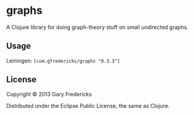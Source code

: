 # graphs

A Clojure library for doing graph-theory stuff on small undirected
graphs.

## Usage

Leiningen: `[com.gfredericks/graphs "0.3.3"]`

## License

Copyright © 2013 Gary Fredericks

Distributed under the Eclipse Public License, the same as Clojure.
